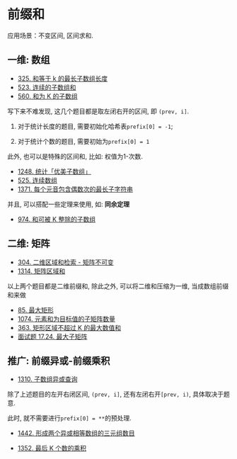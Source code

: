 # 前缀和
应用场景：不变区间, 区间求和.

## 一维: 数组

* [325. 和等于 k 的最长子数组长度](https://leetcode.cn/problems/maximum-size-subarray-sum-equals-k/)
* [523. 连续的子数组和](https://leetcode.cn/problems/continuous-subarray-sum/)
* [560. 和为 K 的子数组](https://leetcode.cn/problems/subarray-sum-equals-k/)

写下来不难发现, 这几个题目都是取左闭右开的区间, 即 `(prev, i]`. 

1. 对于统计长度的题目, 需要初始化哈希表`prefix[0] = -1`;

2. 对于统计个数的题目, 需要初始为`prefix[0] = 1`

此外, 也可以是特殊的区间和, 比如: 权值为1-次数.

* [1248. 统计「优美子数组」](https://leetcode.cn/problems/count-number-of-nice-subarrays/)
* [525. 连续数组](https://leetcode.cn/problems/contiguous-array/)
* [1371. 每个元音包含偶数次的最长子字符串](https://leetcode.cn/problems/find-the-longest-substring-containing-vowels-in-even-counts/)

并且, 可以搭配一些定理来使用, 如: **同余定理**

* [974. 和可被 K 整除的子数组](https://leetcode.cn/problems/subarray-sums-divisible-by-k/)



## 二维: 矩阵

* [304. 二维区域和检索 - 矩阵不可变](https://leetcode.cn/problems/range-sum-query-2d-immutable/)
* [1314. 矩阵区域和](https://leetcode.cn/problems/matrix-block-sum/)

以上两个题目都是二维前缀和, 除此之外, 可以将二维和压缩为一维, 当成数组前缀和来做

* [85. 最大矩形](https://leetcode.cn/problems/maximal-rectangle/)
* [1074. 元素和为目标值的子矩阵数量](https://leetcode.cn/problems/number-of-submatrices-that-sum-to-target/)
* [363. 矩形区域不超过 K 的最大数值和](https://leetcode.cn/problems/max-sum-of-rectangle-no-larger-than-k/)
* [面试题 17.24. 最大子矩阵](https://leetcode.cn/problems/max-submatrix-lcci/)



## 推广: 前缀异或-前缀乘积

* [1310. 子数组异或查询](https://leetcode-cn.com/problems/xor-queries-of-a-subarray/)

除了上述题目的左开右闭区间, `(prev, i]`, 还有左闭右开`[prev, i)`, 具体取决于题意.

此时, 就不需要进行`prefix[0] = **`的预处理.

* [1442. 形成两个异或相等数组的三元组数目](https://leetcode.cn/problems/count-triplets-that-can-form-two-arrays-of-equal-xor/)

* [1352. 最后 K 个数的乘积](https://leetcode.cn/problems/product-of-the-last-k-numbers/)

  



